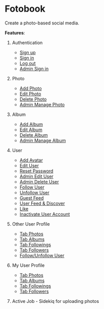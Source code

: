 # Fotobook

Create a photo-based social media.


**Features**:

1. Authentication
    - [Sign up](https://drive.google.com/file/d/11MK6K5HJb2a6HpBH3pFgG1952P4hQFK8/view?usp=sharing)
    - [Sign in](https://drive.google.com/file/d/1TX4phxkI0W0pOGHWjbGxtrPQsmChnmN9/view?usp=sharing)
    - [Log out](https://drive.google.com/file/d/1vbhCq7tfgoHgS0hWCGJfinHqA_vqPPww/view?usp=sharing)
    - [Admin Sign in](https://drive.google.com/file/d/1nkRiVv1IT7TkIF3Ndt5CEsTvmbS_nWqb/view?usp=sharing)

2. Photo
    - [Add Photo](https://drive.google.com/file/d/18rm6YWFUWYsc4iTyvsn1HjveO9AnA1xi/view?usp=sharing)
    - [Edit Photo](https://drive.google.com/file/d/1kw39dDzyOIA8Rmvm2Wo2FfdokZMh78TG/view?usp=sharing)
    - [Delete Photo](https://drive.google.com/file/d/1L9HW7k9Pd1tUhyK4nuHgFXB_biCYbquH/view?usp=sharing)
    - [Admin Manage Photo](https://drive.google.com/file/d/12tyayer0zEzedMARtdJLqP9godAugZBd/view?usp=sharing)

3. Album
    - [Add Album](https://drive.google.com/file/d/1eKV_xwS34J46NP5uE7QHZdNFUGJJXHQA/view?usp=sharing)
    - [Edit Album](https://drive.google.com/file/d/1pNUvao-HO52oStapQX-xxsnO95KJsW_1/view?usp=sharing)
    - [Delete Album](https://drive.google.com/file/d/1OqlX5RdRhzgFaKGg3QdSNy399TnZ6t7H/view?usp=sharing)
    - [Admin Manage Album](https://drive.google.com/file/d/1PPRPZv1RwWWzb6YlO0muJi1yhNDFHqZr/view?usp=sharing)

4. User
    - [Add Avatar](https://drive.google.com/file/d/1mPS_ieJfcek3S364u6Shtl3SsX6UlOZD/view?usp=sharing)
    - [Edit User](https://drive.google.com/file/d/19n2Ai9OEZN6v3OUBNtql-M8HErFZztCZ/view?usp=sharing)
    - [Reset Password](https://drive.google.com/file/d/16GgQoQLBXnOGWqFab4grXAxvwfEPPS8J/view?usp=sharing)
    - [Admin Edit User](https://drive.google.com/file/d/1g9d8WHuNRDwq5xPfsEC_vGxhuU23G8ca/view?usp=sharing)
    - [Admin Delete User](https://drive.google.com/file/d/1FhnqMJHD7uELe7B_HLWzSZv78pjcxRf8/view?usp=sharing)
    - [Follow User](https://drive.google.com/file/d/156v_k1dTEeAlh9gAHkNgeTTIYQFYEQtO/view?usp=sharing)
    - [Unfollow User](https://drive.google.com/file/d/1HALGtSByJKraa-pLgSL5vVBqKaT8p4jA/view?usp=sharing)
    - [Guest Feed](https://drive.google.com/file/d/1-2YNmHEKIlV8phzQsrtpXaBUrGNh2f1o/view?usp=sharing)
    - [User Feed & Discover](https://drive.google.com/file/d/1o52mxG09fOPOKJhzUfq6-EAN8DdvF6n-/view?usp=sharing)
    - [Like](https://drive.google.com/file/d/1BBA0Cu7GZguZBSfiUnKqZHRl19OKfQyt/view?usp=sharing)
    - [Inactivate User Account](https://drive.google.com/file/d/175fVT1Dl7LZHKjkzD56r9Na5AXP3YUVd/view?usp=sharing)

5. Other User Profile
    - [Tab Photos](https://drive.google.com/file/d/1gw0OXWkBjm2vgdmEs02nt0moospt4EG_/view?usp=sharing)
    - [Tab Albums](https://drive.google.com/file/d/1JnnvkYDGWJznUydm5_FNQYYl-Rltolxd/view?usp=sharing)
    - [Tab Followings](https://drive.google.com/file/d/1YwALlWtx9sFQ4TNr5s9_sgbVuOFojX9V/view?usp=sharing)
    - [Tab Followers](https://drive.google.com/file/d/16XP8UWoKWzitqAh9csdBqSwlTYdlmSkL/view?usp=sharing)
    - [Follow/Unfollow User](https://drive.google.com/file/d/1PDEGer7ZOvzVXq3es_ENF1id1L5ND4Q3/view?usp=sharing)

6. My User Profile
    - [Tab Photos](https://drive.google.com/file/d/1ZbD4bDPh1MZSRxAAa7qLegHZ0ymdm_46/view?usp=sharing)
    - [Tab Albums](https://drive.google.com/file/d/17tQmGyRz7vRd-w4H7XMltHxEiNZFVjAI/view?usp=sharing)
    - [Tab Followings](https://drive.google.com/file/d/1CyP2sv8X8PQGBrzLek-U6CunpJgOrtik/view?usp=sharing)
    - [Tab Followers](https://drive.google.com/file/d/1Qf4Nt3ckYsLuQYMMJ6jKAKAI05UQgAMs/view?usp=sharing)

7. Active Job - Sidekiq for uploading photos